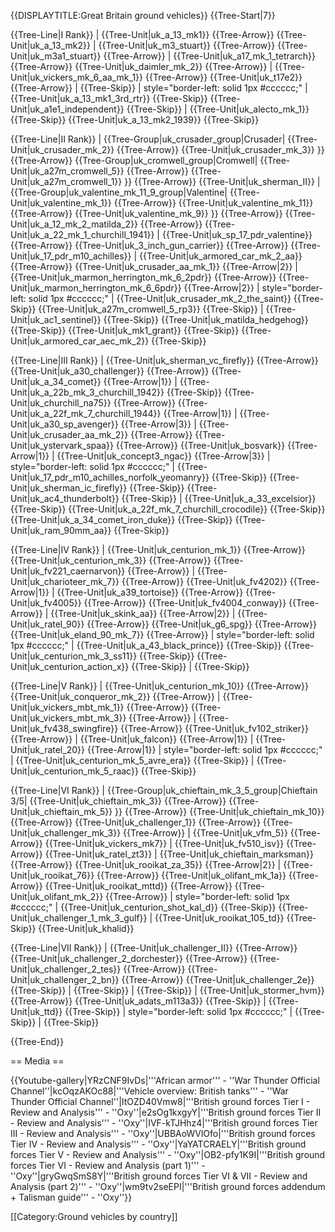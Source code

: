{{DISPLAYTITLE:Great Britain ground vehicles}}
{{Tree-Start|7}}

{{Tree-Line|I Rank}}
|
{{Tree-Unit|uk_a_13_mk1}}
{{Tree-Arrow}}
{{Tree-Unit|uk_a_13_mk2}}
|
{{Tree-Unit|uk_m3_stuart}}
{{Tree-Arrow}}
{{Tree-Unit|uk_m3a1_stuart}}
{{Tree-Arrow}}
|
{{Tree-Unit|uk_a17_mk_1_tetrarch}}
{{Tree-Arrow}}
{{Tree-Unit|uk_daimler_mk_2}}
{{Tree-Arrow}}
|
{{Tree-Unit|uk_vickers_mk_6_aa_mk_1}}
{{Tree-Arrow}}
{{Tree-Unit|uk_t17e2}}
{{Tree-Arrow}}
|
{{Tree-Skip}}
| style="border-left: solid 1px #cccccc;" |
{{Tree-Unit|uk_a_13_mk1_3rd_rtr}}
{{Tree-Skip}}
{{Tree-Unit|uk_a1e1_independent}}
{{Tree-Skip}}
|
{{Tree-Unit|uk_alecto_mk_1}}
{{Tree-Skip}}
{{Tree-Unit|uk_a_13_mk2_1939}}
{{Tree-Skip}}

{{Tree-Line|II Rank}}
|
{{Tree-Group|uk_crusader_group|Crusader|
  {{Tree-Unit|uk_crusader_mk_2}}
{{Tree-Arrow}}
{{Tree-Unit|uk_crusader_mk_3}}
}}
{{Tree-Arrow}}
{{Tree-Group|uk_cromwell_group|Cromwell|
  {{Tree-Unit|uk_a27m_cromwell_5}}
{{Tree-Arrow}}
{{Tree-Unit|uk_a27m_cromwell_1}}
}}
{{Tree-Arrow}}
{{Tree-Unit|uk_sherman_II}}
|
{{Tree-Group|uk_valentine_mk_11_9_group|Valentine|
  {{Tree-Unit|uk_valentine_mk_1}}
{{Tree-Arrow}}
{{Tree-Unit|uk_valentine_mk_11}}
{{Tree-Arrow}}
{{Tree-Unit|uk_valentine_mk_9}}
}}
{{Tree-Arrow}}
{{Tree-Unit|uk_a_12_mk_2_matilda_2}}
{{Tree-Arrow}}
{{Tree-Unit|uk_a_22_mk_1_churchill_1941}}
|
{{Tree-Unit|uk_sp_17_pdr_valentine}}
{{Tree-Arrow}}
{{Tree-Unit|uk_3_inch_gun_carrier}}
{{Tree-Arrow}}
{{Tree-Unit|uk_17_pdr_m10_achilles}}
|
{{Tree-Unit|uk_armored_car_mk_2_aa}}
{{Tree-Arrow}}
{{Tree-Unit|uk_crusader_aa_mk_1}}
{{Tree-Arrow|2}}
|
{{Tree-Unit|uk_marmon_herrington_mk_6_2pdr}}
{{Tree-Arrow}}
{{Tree-Unit|uk_marmon_herrington_mk_6_6pdr}}
{{Tree-Arrow|2}}
| style="border-left: solid 1px #cccccc;" |
{{Tree-Unit|uk_crusader_mk_2_the_saint}}
{{Tree-Skip}}
{{Tree-Unit|uk_a27m_cromwell_5_rp3}}
{{Tree-Skip}}
|
{{Tree-Unit|uk_ac1_sentinel}}
{{Tree-Skip}}
{{Tree-Unit|uk_matilda_hedgehog}}
{{Tree-Skip}}
{{Tree-Unit|uk_mk1_grant}}
{{Tree-Skip}}
{{Tree-Unit|uk_armored_car_aec_mk_2}}
{{Tree-Skip}}

{{Tree-Line|III Rank}}
|
{{Tree-Unit|uk_sherman_vc_firefly}}
{{Tree-Arrow}}
{{Tree-Unit|uk_a30_challenger}}
{{Tree-Arrow}}
{{Tree-Unit|uk_a_34_comet}}
{{Tree-Arrow|1}}
|
{{Tree-Unit|uk_a_22b_mk_3_churchill_1942}}
{{Tree-Skip}}
{{Tree-Unit|uk_churchill_na75}}
{{Tree-Arrow}}
{{Tree-Unit|uk_a_22f_mk_7_churchill_1944}}
{{Tree-Arrow|1}}
|
{{Tree-Unit|uk_a30_sp_avenger}}
{{Tree-Arrow|3}}
|
{{Tree-Unit|uk_crusader_aa_mk_2}}
{{Tree-Arrow}}
{{Tree-Unit|uk_ystervark_spaa}}
{{Tree-Arrow}}
{{Tree-Unit|uk_bosvark}}
{{Tree-Arrow|1}}
|
{{Tree-Unit|uk_concept3_ngac}}
{{Tree-Arrow|3}}
| style="border-left: solid 1px #cccccc;" |
{{Tree-Unit|uk_17_pdr_m10_achilles_norfolk_yeomanry}}
{{Tree-Skip}}
{{Tree-Unit|uk_sherman_ic_firefly}}
{{Tree-Skip}}
{{Tree-Unit|uk_ac4_thunderbolt}}
{{Tree-Skip}}
|
{{Tree-Unit|uk_a_33_excelsior}}
{{Tree-Skip}}
{{Tree-Unit|uk_a_22f_mk_7_churchill_crocodile}}
{{Tree-Skip}}
{{Tree-Unit|uk_a_34_comet_iron_duke}}
{{Tree-Skip}}
{{Tree-Unit|uk_ram_90mm_aa}}
{{Tree-Skip}}

{{Tree-Line|IV Rank}}
|
{{Tree-Unit|uk_centurion_mk_1}}
{{Tree-Arrow}}
{{Tree-Unit|uk_centurion_mk_3}}
{{Tree-Arrow}}
{{Tree-Unit|uk_fv221_caernarvon}}
{{Tree-Arrow}}
|
{{Tree-Unit|uk_charioteer_mk_7}}
{{Tree-Arrow}}
{{Tree-Unit|uk_fv4202}}
{{Tree-Arrow|1}}
|
{{Tree-Unit|uk_a39_tortoise}}
{{Tree-Arrow}}
{{Tree-Unit|uk_fv4005}}
{{Tree-Arrow}}
{{Tree-Unit|uk_fv4004_conway}}
{{Tree-Arrow}}
|
{{Tree-Unit|uk_skink_aa}}
{{Tree-Arrow|2}}
|
{{Tree-Unit|uk_ratel_90}}
{{Tree-Arrow}}
{{Tree-Unit|uk_g6_spg}}
{{Tree-Arrow}}
{{Tree-Unit|uk_eland_90_mk_7}}
{{Tree-Arrow}}
| style="border-left: solid 1px #cccccc;" |
{{Tree-Unit|uk_a_43_black_prince}}
{{Tree-Skip}}
{{Tree-Unit|uk_centurion_mk_3_ss11}}
{{Tree-Skip}}
{{Tree-Unit|uk_centurion_action_x}}
{{Tree-Skip}}
|
{{Tree-Skip}}

{{Tree-Line|V Rank}}
|
{{Tree-Unit|uk_centurion_mk_10}}
{{Tree-Arrow}}
{{Tree-Unit|uk_conqueror_mk_2}}
{{Tree-Arrow}}
|
{{Tree-Unit|uk_vickers_mbt_mk_1}}
{{Tree-Arrow}}
{{Tree-Unit|uk_vickers_mbt_mk_3}}
{{Tree-Arrow}}
|
{{Tree-Unit|uk_fv438_swingfire}}
{{Tree-Arrow}}
{{Tree-Unit|uk_fv102_striker}}
{{Tree-Arrow}}
|
{{Tree-Unit|uk_falcon}}
{{Tree-Arrow|1}}
|
{{Tree-Unit|uk_ratel_20}}
{{Tree-Arrow|1}}
| style="border-left: solid 1px #cccccc;" |
{{Tree-Unit|uk_centurion_mk_5_avre_era}}
{{Tree-Skip}}
|
{{Tree-Unit|uk_centurion_mk_5_raac}}
{{Tree-Skip}}

{{Tree-Line|VI Rank}}
|
{{Tree-Group|uk_chieftain_mk_3_5_group|Chieftain 3/5|
  {{Tree-Unit|uk_chieftain_mk_3}}
{{Tree-Arrow}}
{{Tree-Unit|uk_chieftain_mk_5}}
}}
{{Tree-Arrow}}
{{Tree-Unit|uk_chieftain_mk_10}}
{{Tree-Arrow}}
{{Tree-Unit|uk_challenger_1}}
{{Tree-Arrow}}
{{Tree-Unit|uk_challenger_mk_3}}
{{Tree-Arrow}}
|
{{Tree-Unit|uk_vfm_5}}
{{Tree-Arrow}}
{{Tree-Unit|uk_vickers_mk7}}
|
{{Tree-Unit|uk_fv510_isv}}
{{Tree-Arrow}}
{{Tree-Unit|uk_ratel_zt3}}
|
{{Tree-Unit|uk_chieftain_marksman}}
{{Tree-Arrow}}
{{Tree-Unit|uk_rooikat_za_35}}
{{Tree-Arrow|2}}
|
{{Tree-Unit|uk_rooikat_76}}
{{Tree-Arrow}}
{{Tree-Unit|uk_olifant_mk_1a}}
{{Tree-Arrow}}
{{Tree-Unit|uk_rooikat_mttd}}
{{Tree-Arrow}}
{{Tree-Unit|uk_olifant_mk_2}}
{{Tree-Arrow}}
| style="border-left: solid 1px #cccccc;" |
{{Tree-Unit|uk_centurion_shot_kal_d}}
{{Tree-Skip}}
{{Tree-Unit|uk_challenger_1_mk_3_gulf}}
|
{{Tree-Unit|uk_rooikat_105_td}}
{{Tree-Skip}}
{{Tree-Unit|uk_khalid}}

{{Tree-Line|VII Rank}}
|
{{Tree-Unit|uk_challenger_II}}
{{Tree-Arrow}}
{{Tree-Unit|uk_challenger_2_dorchester}}
{{Tree-Arrow}}
{{Tree-Unit|uk_challenger_2_tes}}
{{Tree-Arrow}}
{{Tree-Unit|uk_challenger_2_bn}}
{{Tree-Arrow}}
{{Tree-Unit|uk_challenger_2e}}
{{Tree-Skip}}
|
{{Tree-Skip}}
|
{{Tree-Skip}}
|
{{Tree-Unit|uk_stormer_hvm}}
{{Tree-Arrow}}
{{Tree-Unit|uk_adats_m113a3}}
{{Tree-Skip}}
|
{{Tree-Unit|uk_ttd}}
{{Tree-Skip}}
| style="border-left: solid 1px #cccccc;" |
{{Tree-Skip}}
|
{{Tree-Skip}}

{{Tree-End}}

== Media ==

<!-- ''Excellent additions to the article would be video guides, screenshots from the game, and photos.'' -->

{{Youtube-gallery|YRzCNF9IvDs|'''African armor''' - ''War Thunder Official Channel''|kcOqzAKOc88|'''Vehicle overview: British tanks'''  - ''War Thunder Official Channel''|ItOZD40Vmw8|'''British ground forces Tier I - Review and Analysis''' - ''Oxy''|e2sOg1kxgyY|'''British ground forces Tier II - Review and Analysis''' - ''Oxy''|IVF-kTJHhz4|'''British ground forces Tier III - Review and Analysis''' - ''Oxy''|UBBAoWVlOfo|'''British ground forces Tier IV - Review and Analysis''' - ''Oxy''|YaYATCRAELY|'''British ground forces Tier V - Review and Analysis''' - ''Oxy''|OB2-pfy1K9I|'''British ground forces Tier VI - Review and Analysis (part 1)''' - ''Oxy''|gryGwqSmS8Y|'''British ground forces Tier VI & VII - Review and Analysis (part 2)''' - ''Oxy''|wm9tv2seEPI|'''British ground forces addendum + Talisman guide''' - ''Oxy''}}

[[Category:Ground vehicles by country]]
